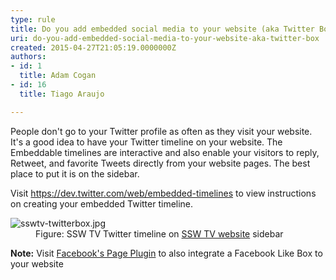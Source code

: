 ```yaml
---
type: rule
title: Do you add embedded social media to your website (aka Twitter Box)?
uri: do-you-add-embedded-social-media-to-your-website-aka-twitter-box
created: 2015-04-27T21:05:19.0000000Z
authors:
- id: 1
  title: Adam Cogan
- id: 16
  title: Tiago Araujo

---
```




<span class='intro'> <p>People don't go to your Twitter profile as often as they visit your website. It's a good idea to have your Twitter timeline on your website. The Embeddable timelines are interactive and also enable your visitors to reply, Retweet, and favorite Tweets directly from your website&#160;pages.​​ The best place to put it is on the sidebar.<br></p> </span>

<p>Visit 
   <a href="https&#58;//dev.twitter.com/web/embedded-timelines" target="_blank">https&#58;//dev.twitter.com/web/embedded-timelines​</a> to view instructions on creating your embedded Twitter timeline.</p><dl class="image"><dt>​​​<img src="/PublishingImages/sswtv-twitterbox.jpg" alt="sswtv-twitterbox.jpg" /></dt><dd>Figure&#58; SSW TV Twitter timeline on 
      <a href="http&#58;//tv.ssw.com/" target="_blank">SSW TV website</a> sidebar​</dd></dl><p><strong>Note&#58;</strong> Visit <a href="https&#58;//developers.facebook.com/docs/plugins/page-plugin" target="_blank">Facebook's Page Plugin</a> to also integrate a Facebook Like Box to your website​</p>


